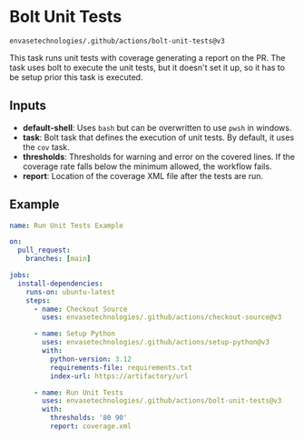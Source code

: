# Bolt Unit Tests

`envasetechnologies/.github/actions/bolt-unit-tests@v3`

This task runs unit tests with coverage generating a report on the PR. The task uses bolt to execute the unit tests, but it doesn't set it up, so it has to be setup prior this task is executed.

## Inputs

- **default-shell**: Uses `bash` but can be overwritten to use `pwsh` in windows.
- **task**: Bolt task that defines the execution of unit tests. By default, it uses the `cov` task.
- **thresholds**: Thresholds for warning and error on the covered lines. If the coverage rate falls below the minimum allowed, the workflow fails.
- **report**: Location of the coverage XML file after the tests are run.

## Example

```yaml
name: Run Unit Tests Example

on:
  pull_request:
    branches: [main]

jobs:
  install-dependencies:
    runs-on: ubuntu-latest
    steps:
      - name: Checkout Source
        uses: envasetechnologies/.github/actions/checkout-source@v3

      - name: Setup Python
        uses: envasetechnologies/.github/actions/setup-python@v3
        with:
          python-version: 3.12
          requirements-file: requirements.txt
          index-url: https://artifactory/url

      - name: Run Unit Tests
        uses: envasetechnologies/.github/actions/bolt-unit-tests@v3
        with:
          thresholds: '80 90'
          report: coverage.xml
```